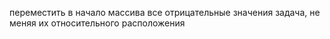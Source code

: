 переместить в начало массива все отрицательные значения задача, не меняя их относительного расположения
